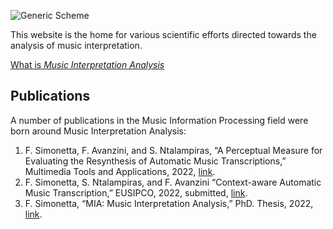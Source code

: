![Generic Scheme](../public/imgs/interpretation_diagram.png)

This website is the home for various scientific efforts directed towards the
analysis of music interpretation.

[What is _Music Interpretation Analysis_](mia)

## Publications

A number of publications in the Music Information Processing field were born
around Music Interpretation Analysis:

1. F. Simonetta, F. Avanzini, and S. Ntalampiras, “A Perceptual Measure for Evaluating the Resynthesis of Automatic Music Transcriptions,” Multimedia Tools and Applications, 2022, [link](https://arxiv.org/abs/2202.12257).
2. F. Simonetta, S. Ntalampiras, and F. Avanzini “Context-aware Automatic Music Transcription,” EUSIPCO, 2022, submitted, [link]().
3. F. Simonetta, “MIA: Music Interpretation Analysis,” PhD. Thesis, 2022, [link]().

